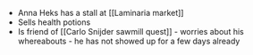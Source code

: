 - Anna Heks has a stall at [[Laminaria market]]
- Sells health potions
- Is friend of [[Carlo Snijder sawmill quest]] - worries about his whereabouts - he has not showed up for a few days already